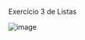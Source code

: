 
Exercício 3 de Listas


![image](https://user-images.githubusercontent.com/99506287/236500274-8895f25a-074d-4442-9bcc-360095644dbe.png)
